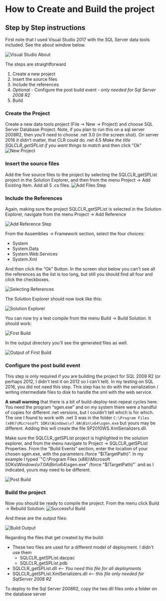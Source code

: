 # How to Create and Build the project
## Step by Step instructions


First note that I used Visual Studio 2017 with the SQL Server data tools included. See the about window below.

![](https://raw.githubusercontent.com/matt-jk/SQLCLR_getSPList/master/images/VS_help_about.jpg "Visual Studio About")

The steps are straightforward
1. Create a new project
2. Insert the source files
3. Include the references
4. *Optional* - Configure the post build event - *only needed for Sql Server 2008 R2*
5. Build

### Create the Project
Create a new data tools project (File -> New -> Project) and choose SQL Server Database Project.  Note, if you plan to run this on a sql server 2008R2, then you’ll need to choose .net 3.0 (in the screen shot).  On server 2016 it didn’t matter, that CLR could do .net 4.5  *Make the title SQLCLR_getSPList if you want things to match* and then click "Ok"
![](https://raw.githubusercontent.com/matt-jk/SQLCLR_getSPList/master/images/new_project.jpg "New Project")

### Insert the source files
Add the five source files to the project by selecting the SQLCLR_getSPList project in the Solution Explorer, and then from the menu Project -> Add Existing Item.  Add all 5 .cs files.
![](https://raw.githubusercontent.com/matt-jk/SQLCLR_getSPList/master/images/add_files_menu.jpg "Add Files Step")

### Include the References

Again, making sure the project SQLCLR_getSPList is selected in the Solution Explorer, navigate from the menu Project -> Add Reference

![](https://raw.githubusercontent.com/matt-jk/SQLCLR_getSPList/master/images/add_reference_menu.jpg "Add Reference Step")

From the Assemblies -> Framework section, select the four choices:
- System
- System.Data
- System.Web.Services
- System.Xml

And then click the “Ok” Button.  In the screen shot below you can't see all the references as the list is too long, but still you should find all four and click the checkboxes.

![](https://raw.githubusercontent.com/matt-jk/SQLCLR_getSPList/master/images/selecting_references.jpg "Selecting References")

The Solution Explorer should now look like this:

![](https://raw.githubusercontent.com/matt-jk/SQLCLR_getSPList/master/images/complete_solution_explorer.jpg "Solution Explorer")

You can now try a test compile from the menu Build -> Build Solution.  It should work:

![](https://raw.githubusercontent.com/matt-jk/SQLCLR_getSPList/master/images/success_build.jpg "First Build")

In the output directory you’ll see the generated files as well.

![](https://raw.githubusercontent.com/matt-jk/SQLCLR_getSPList/master/images/build_output_1.jpg "Output of First Build")

### Configure the post build event

This step is only required if you are building the project for SQL 2008 R2 (or perhaps 2012, I didn't test it on 2012 so I can't tell).  In my testing on SQL 2016, you did not need this step. This step has to do with the serialization / writing intermediate files to disk to handle the xml with the web service.

**A small warning** that there is a bit of build-deploy-test-repeat cycles here. You need the program “sgen.exe” and on my system there were a handful of copies for different .net versions, but I couldn't tell which is for which.  The one I found to work with .net 3 was in the folder `C:\Program Files (x86)\Microsoft SDKs\Windows\v7.0A\Bin\x64\sgen.exe` but yours may be different. Adding this will create the file SP2010WS.XmlSerializers.dll.

Make sure the SQLCLR_getSPList project is highlighted in the solution explorer, and from the menu navigate to Project -> SQLCLR_getSPList Properties.  From the “Build Events” section, enter the location of your chosen sgen.exe, with the parameters /force “$(TargetPath)”.  In my example I typed `"C:\Program Files (x86)\Microsoft SDKs\Windows\v7.0A\Bin\x64\sgen.exe" /force "$(TargetPath)"` and as I indicated, yours may need to be different.

![](https://raw.githubusercontent.com/matt-jk/SQLCLR_getSPList/master/images/add_post_build.jpg "Post Build")

### Build the project

Now you should be ready to compile the project.  From the menu click Build -> Rebuild Solution:
![](https://raw.githubusercontent.com/matt-jk/SQLCLR_getSPList/master/images/success_build_2.jpg "Successful Build")

And these are the output files:

![](https://raw.githubusercontent.com/matt-jk/SQLCLR_getSPList/master/images/build_output_2.jpg "Build Output")

Regarding the files that get created by the build:

- These two files are used for a different model of deployment.  I didn't use them
  - SQLCLR_getSPList.dacpac
  - SQLCLR_getSPList.pdb
- SQLCLR_getSPList.dll *\<-- You need this file for all deployments*
- SQLCLR_getSPList.XmlSerializers.dll *\<-- this file only needed for SqlServer 2008 R2*


To deploy to the Sql Server 2008R2, copy the two dll files onto a folder on the database server

